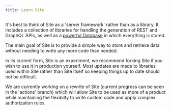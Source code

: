 ```yaml
---
title: Learn Site
---
```


<Intro>
It's best to think of Site as a 'server framework' rather than as a library. It includes a collection of libraries for handling the generation of REST and GraphQL APIs, as well as a <a href="https://xtdb.com">powerful Database</a> in which everything is stored.

The main goal of Site is to provide a simple way to store and retrieve data without needing to write any more code than needed.

In its current form, Site is an experiment, we recommend forking Site if you wish to use it in production yourself. Most updates are made to libraries used within Site rather than Site itself so keeping things up to date should not be difficult.

We are currently working on a rewrite of Site (current progress can be seen in the 'actions' branch) which will allow Site to be used as more of a product while maintaining the flexibilty to write custom code and apply complex authorization rules.
</Intro>
